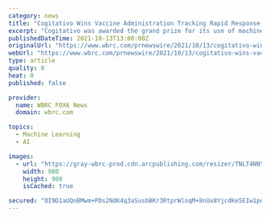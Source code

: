 ```yaml
---
category: news
title: "Cogitativo Wins Vaccine Administration Tracking Rapid Response Open Call Hosted By Alliance For Better Health And Catalyst @ Health 2.0"
excerpt: "Cogitativo was awarded the grand prize for its use of machine learning to identify underserved populations without clear pathways to vaccination"
publishedDateTime: 2021-10-13T13:00:00Z
originalUrl: "https://www.wbrc.com/prnewswire/2021/10/13/cogitativo-wins-vaccine-administration-tracking-rapid-response-open-call-hosted-by-alliance-better-health-catalyst-health-20/"
webUrl: "https://www.wbrc.com/prnewswire/2021/10/13/cogitativo-wins-vaccine-administration-tracking-rapid-response-open-call-hosted-by-alliance-better-health-catalyst-health-20/"
type: article
quality: 0
heat: 0
published: false

provider:
  name: WBRC FOX6 News
  domain: wbrc.com

topics:
  - Machine Learning
  - AI

images:
  - url: "https://gray-wbrc-prod.cdn.arcpublishing.com/resizer/TNLT4NNYUVczbYv1DbJIhIYmWOY=/980x0/smart/filters:quality(85)/cloudfront-us-east-1.images.arcpublishing.com/gray/4QO475ESPRCRZAMDUNB7WPDIM4.jpg"
    width: 980
    height: 980
    isCached: true

secured: "OI9D1aUQnBMwm+PDs2NdK4q3aSusbBKr3RtprWloqM+8nUx8YjcdKe5EIw1pdzcvD8UVsAVt2s8so1a0XiONXBjSrQB4yxa8TThDgvCkAWXhN5Pwugb2uHzjjJGd2+FCCJc/yiQWzRSr1qoK546yR8WXC5b2nWaVb/gXTLpGsac90CwUb0emA8koOfb+AiicIrLsppD91ZJaMzUOvT4UexX5BSE3R8rRlOGhBj5L5URVy4GKn1zWE9KMpVVWl1V1pSYPn5YwTfc3haAHtQO8eBbvfOeqXdzgFkdyjgnPamhvQqKseaqQmz3siTZavoUlHk4FTZP+cDCKAGQMW/LDbHxkDonDtds+ADiPrqrx9tc=;5Dbte55GVphwkU0cLF0E5w=="
---
```


